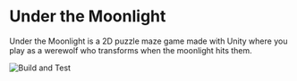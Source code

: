 # Under the Moonlight
 Under the Moonlight is a 2D puzzle maze game made with Unity where you play as a werewolf who transforms when the moonlight hits them.

![Build and Test](https://github.com/NightAngel47/Under-the-Moonlight/workflows/Build%20and%20Test/badge.svg)
